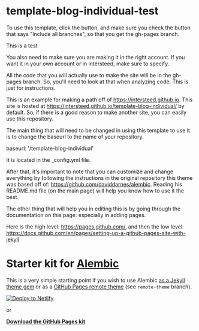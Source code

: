 # template-blog-individual-test
To use this template, click the button, and make sure you check the button that says "Include all branches", so that you get the gh-pages branch.

This is a test

You also need to make sure you are making it in the right account. If you want it in your own account or in intersteed, make sure to specify.

All the code that you will actually use to make the site will be in the gh-pages branch. So, you'll need to look at that when analyzing code. This is just for instructions.

This is an example for making a path off of https://intersteed.github.io. This site is hosted at https://intersteed.github.io/template-blog-individual/ by default. So, if there is a good reason to make another site, you can easily use this repository.

The main thing that will need to be changed in using this template to use it is to change the baseurl to the name of your repository.

baseurl: '/template-blog-individual'

It is located in the _config.yml file.

After that, it's important to note that you can customize and change everything by following the instructions in the original repository this theme was based off of: https://github.com/daviddarnes/alembic. Reading his README.md file (on the main page) will help you know how to use it the best.

The other thing that will help you in editing this is by going through the documentation on this page: especially in adding pages.

Here is the high level: https://pages.github.com/, and then the low level: https://docs.github.com/en/pages/setting-up-a-github-pages-site-with-jekyll



# Starter kit for [Alembic](https://alembic.darn.es/)

This is a very simple starting point if you wish to use Alembic [as a Jekyll theme gem](https://alembic.darn.es/#as-a-jekyll-theme) or as a [GitHub Pages remote theme](https://github.com/daviddarnes/alembic-kit/tree/remote-theme) (see `remote-theme` branch).

[![Deploy to Netlify](https://www.netlify.com/img/deploy/button.svg)](https://app.netlify.com/start/deploy?repository=https://github.com/daviddarnes/alembic-kit)

or

**[Download the GitHub Pages kit](https://github.com/daviddarnes/alembic-kit/archive/remote-theme.zip)**
